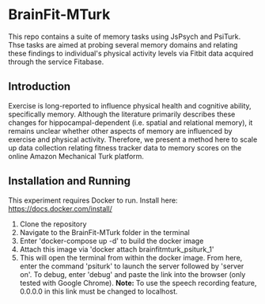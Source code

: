 # BrainFit-MTurk

This repo contains a suite of memory tasks using JsPsych and PsiTurk. Thse tasks are aimed at probing several memory domains and relating these findings to individual's physical activity levels via Fitbit data acquired through the service Fitabase. 

## Introduction 

Exercise is long-reported to influence physical health and cognitive ability, specifically memory. Although the literature primarily describes these changes for hippocampal-dependent (i.e. spatial and relational memory), it remains unclear whether other aspects of memory are influenced by exercise and physical activity. Therefore, we present a method here to scale up data collection relating fitness tracker data to memory scores on the online Amazon Mechanical Turk platform.

## Installation and Running

This experiment requires Docker to run. Install here: https://docs.docker.com/install/ 

1. Clone the repository 
2. Navigate to the BrainFit-MTurk folder in the terminal
3. Enter 'docker-compose up -d' to build the docker image
4. Attach this image via 'docker attach brainfitmturk_psiturk_1'
5. This will open the terminal from within the docker image. From here, enter the command 'psiturk' to launch the server followed by 'server on'. To debug, enter 'debug' and paste the link into the browser (only tested with Google Chrome). **Note:** To use the speech recording feature, 0.0.0.0 in this link must be changed to localhost. 

<README under construction> 
